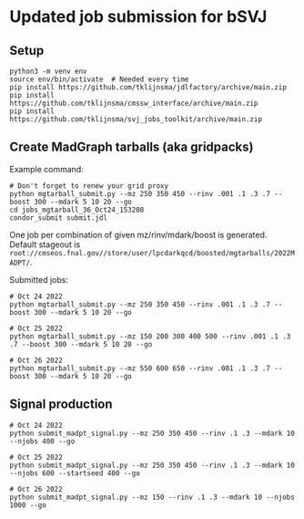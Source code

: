 # Updated job submission for bSVJ

## Setup

```
python3 -m venv env
source env/bin/activate  # Needed every time
pip install https://github.com/tklijnsma/jdlfactory/archive/main.zip
pip install https://github.com/tklijnsma/cmssw_interface/archive/main.zip
pip install https://github.com/tklijnsma/svj_jobs_toolkit/archive/main.zip
```

## Create MadGraph tarballs (aka gridpacks)

Example command:

```
# Don't forget to renew your grid proxy
python mgtarball_submit.py --mz 250 350 450 --rinv .001 .1 .3 .7 --boost 300 --mdark 5 10 20 --go
cd jobs_mgtarball_36_Oct24_153208
condor_submit submit.jdl
```

One job per combination of given mz/rinv/mdark/boost is generated. Default stageout is `root://cmseos.fnal.gov//store/user/lpcdarkqcd/boosted/mgtarballs/2022MADPT/`.

Submitted jobs:

```
# Oct 24 2022
python mgtarball_submit.py --mz 250 350 450 --rinv .001 .1 .3 .7 --boost 300 --mdark 5 10 20 --go

# Oct 25 2022
python mgtarball_submit.py --mz 150 200 300 400 500 --rinv .001 .1 .3 .7 --boost 300 --mdark 5 10 20 --go

# Oct 26 2022
python mgtarball_submit.py --mz 550 600 650 --rinv .001 .1 .3 .7 --boost 300 --mdark 5 10 20 --go
```

## Signal production

```
# Oct 24 2022
python submit_madpt_signal.py --mz 250 350 450 --rinv .1 .3 --mdark 10 --njobs 400 --go

# Oct 25 2022
python submit_madpt_signal.py --mz 250 350 450 --rinv .1 .3 --mdark 10 --njobs 600 --startseed 400 --go

# Oct 26 2022
python submit_madpt_signal.py --mz 150 --rinv .1 .3 --mdark 10 --njobs 1000 --go
```